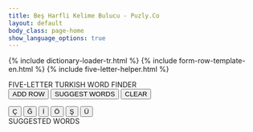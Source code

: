 ```yaml
---
title: Beş Harfli Kelime Bulucu - Puzly.Co
layout: default
body_class: page-home
show_language_options: true
---
```


{% include dictionary-loader-tr.html %}
{% include form-row-template-en.html %}
{% include five-letter-helper.html %}

<section class="helper-content">
	<div class="form-container">
		<span class="title">FIVE-LETTER TURKISH WORD FINDER</span>
		<div class="button-container">
			<button type="button" onclick="addRow()">ADD ROW</button>
			<button type="button" onclick="handleSuggestionRequest()">SUGGEST WORDS</button>
			<button type="button" onclick="resetForm()">CLEAR</button>
		</div>
		<form id="word_form"></form>
		<div class="keyboard-container">
			<button type="button" onclick="enterLetter('Ç')">Ç</button>
			<button type="button" onclick="enterLetter('Ğ')">Ğ</button>
			<button type="button" onclick="enterLetter('İ')">İ</button>
			<button type="button" onclick="enterLetter('Ö')">Ö</button>
			<button type="button" onclick="enterLetter('Ş')">Ş</button>
			<button type="button" onclick="enterLetter('Ü')">Ü</button>
		</div>
		<div class="suggestions-container">
			<span class="title">SUGGESTED WORDS</span>
			<br />
			<span id="suggestions_slot"></span>
		</div>
	</div>
</section>

